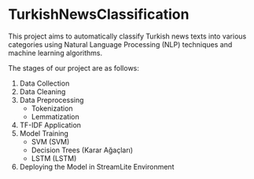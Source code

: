 # TurkishNewsClassification

This project aims to automatically classify Turkish news texts into various categories using Natural Language Processing (NLP) techniques and machine learning algorithms.

The stages of our project are as follows:
1. Data Collection
2. Data Cleaning
3. Data Preprocessing
   - Tokenization
   - Lemmatization
4. TF-IDF Application
5. Model Training
   - SVM (SVM)
   - Decision Trees (Karar Ağaçları)
   - LSTM (LSTM)
6. Deploying the Model in StreamLite Environment
